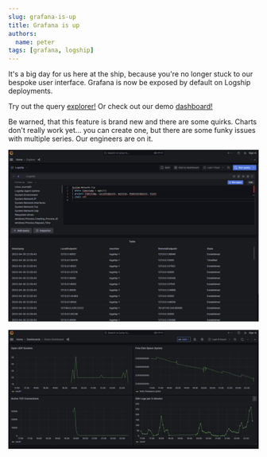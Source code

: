```yaml
---
slug: grafana-is-up
title: Grafana is up
authors:
  name: peter
tags: [grafana, logship]
---
```


It's a big day for us here at the ship, because you're no longer stuck to our bespoke user interface. Grafana is now be exposed by default on Logship deployments.

Try out the query [explorer!](http://try.logship.ai:3000/explore)
Or check out our demo [dashboard!](http://try.logship.ai:3000/d/ddc3e1b3-a1b8-47f5-807c-808e654e1361/default?orgId=1)

Be warned, that this feature is brand new and there are some quirks. Charts don't really work yet... you can create one, but there are some funky issues with multiple series. Our engineers are on it.

![Grafana Explore](../static/img/screenshots/2023-04-30/grafana-explore.png)

![Grafana Dashboard](../static/img/screenshots/2023-04-30/grafana-demo-dashboard.png)